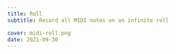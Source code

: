 ```yaml
---
title: Roll
subtitle: Record all MIDI notes on an infinite roll

cover: midi-roll.png
date: 2021-09-30
---
```


<script setup>
import midiRoll from './roll.vue'
</script>

<client-only >
  <midi-roll />
</client-only>
